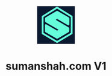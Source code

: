 <div align="center">
  <img alt="Logo" src="https://raw.githubusercontent.com/Kingkongsjs/portfolio/main/src/images/logo.png" width="100" />
</div>
<h1 align="center">
  sumanshah.com V1
</h1>
